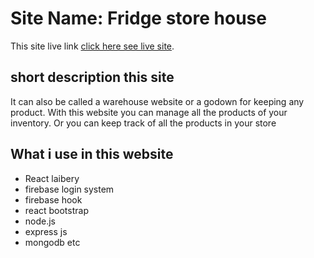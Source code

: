 # Site Name: Fridge store house

This site live link [click here see live site](https://github.com/facebook/create-react-app).

## short description this site

It can also be called a warehouse website or a godown for keeping any product. With this website you can manage all the products of your inventory. Or you can keep track of all the products in your store

## What i use in this website
- React laibery
- firebase login system
- firebase hook
- react bootstrap
- node.js
- express js
- mongodb etc 

